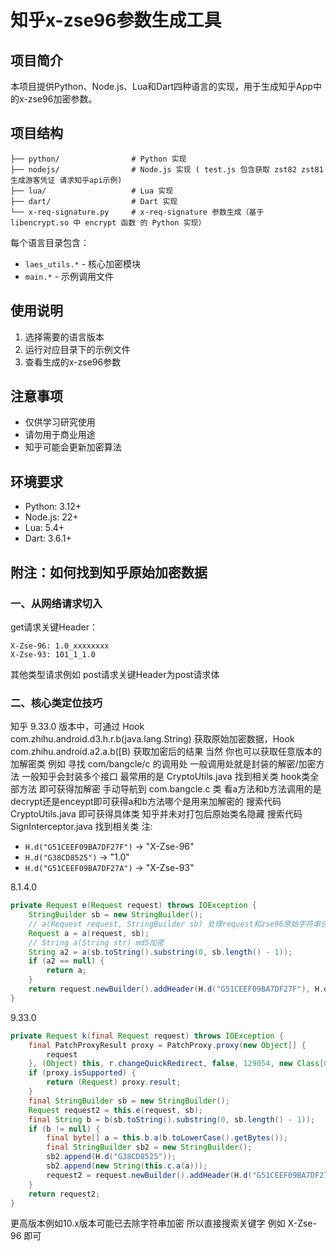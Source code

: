 # 知乎x-zse96参数生成工具

## 项目简介

本项目提供Python、Node.js、Lua和Dart四种语言的实现，用于生成知乎App中的x-zse96加密参数。

## 项目结构

```
├── python/                # Python 实现
├── nodejs/                # Node.js 实现 ( test.js 包含获取 zst82 zst81 生成游客凭证 请求知乎api示例)
├── lua/                   # Lua 实现
├── dart/                  # Dart 实现
└── x-req-signature.py     # x-req-signature 参数生成（基于 libencrypt.so 中 encrypt 函数 的 Python 实现）
```

每个语言目录包含：
- `laes_utils.*` - 核心加密模块
- `main.*` - 示例调用文件

## 使用说明

1. 选择需要的语言版本
2. 运行对应目录下的示例文件
3. 查看生成的x-zse96参数

## 注意事项

- 仅供学习研究使用
- 请勿用于商业用途
- 知乎可能会更新加密算法

## 环境要求

- Python: 3.12+
- Node.js: 22+  
- Lua: 5.4+
- Dart: 3.6.1+

## 附注：如何找到知乎原始加密数据

### 一、从网络请求切入

get请求关键Header：

```
X-Zse-96: 1.0_xxxxxxxx
X-Zse-93: 101_1_1.0
```

其他类型请求例如 post请求关键Header为post请求体

### 二、核心类定位技巧

知乎 9.33.0 版本中，可通过 Hook com.zhihu.android.d3.h.r.b(java.lang.String) 获取原始加密数据，Hook com.zhihu.android.a2.a.b([B) 获取加密后的结果
当然 你也可以获取任意版本的加解密类 例如
寻找 com/bangcle/c 的调用处 一般调用处就是封装的解密/加密方法 一般知乎会封装多个接口 最常用的是 CryptoUtils.java 找到相关类 hook类全部方法 即可获得加解密
手动导航到 com.bangcle.c 类 看a方法和b方法调用的是decrypt还是enceypt即可获得a和b方法哪个是用来加解密的
搜索代码 CryptoUtils.java 即可获得具体类 知乎并未对打包后原始类名隐藏
搜索代码 SignInterceptor.java 找到相关类
注:

- `H.d("G51CEEF09BA7DF27F")` → "X-Zse-96"
- `H.d("G38CD8525")` → "1.0"
- `H.d("G51CEEF09BA7DF27A")` → "X-Zse-93"

8.1.4.0

```java
private Request e(Request request) throws IOException {
    StringBuilder sb = new StringBuilder();
    // a(Request request, StringBuilder sb) 处理request和zse96原始字符串合成
    Request a = a(request, sb);
    // String a(String str) md5加密
    String a2 = a(sb.toString().substring(0, sb.length() - 1));
    if (a2 == null) {
        return a;
    }
    return request.newBuilder().addHeader(H.d("G51CEEF09BA7DF27F"), H.d("G38CD8525") + new String(this.c.encode(this.b.encrypt(a2.toLowerCase().getBytes())))).addHeader(H.d("G51CEEF09BA7DF27A"), this.a).build();
}
```

9.33.0

```java
private Request k(final Request request) throws IOException {
    final PatchProxyResult proxy = PatchProxy.proxy(new Object[] {
        request
    }, (Object) this, r.changeQuickRedirect, false, 129054, new Class[0], (Class) Request.class);
    if (proxy.isSupported) {
        return (Request) proxy.result;
    }
    final StringBuilder sb = new StringBuilder();
    Request request2 = this.e(request, sb);
    final String b = b(sb.toString().substring(0, sb.length() - 1));
    if (b != null) {
        final byte[] a = this.b.a(b.toLowerCase().getBytes());
        final StringBuilder sb2 = new StringBuilder();
        sb2.append(H.d("G38CD8525"));
        sb2.append(new String(this.c.a(a)));
        request2 = request.newBuilder().addHeader(H.d("G51CEEF09BA7DF27F"), sb2.toString()).addHeader(H.d("G51CEEF09BA7DF27A"), this.a).build();
    }
    return request2;
}
```

更高版本例如10.x版本可能已去除字符串加密 所以直接搜索关键字  例如 X-Zse-96 即可
